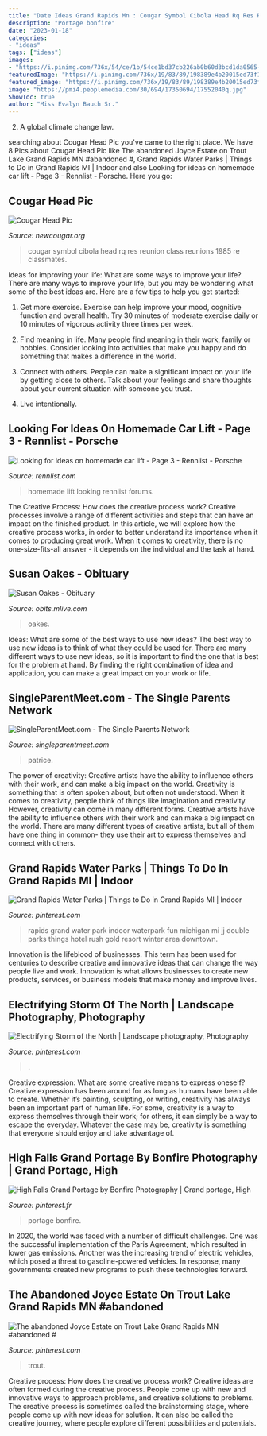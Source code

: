 ```yaml
---
title: "Date Ideas Grand Rapids Mn : Cougar Symbol Cibola Head Rq Res Reunion Class Reunions 1985 Re Classmates"
description: "Portage bonfire"
date: "2023-01-18"
categories:
- "ideas"
tags: ["ideas"]
images:
- "https://i.pinimg.com/736x/54/ce/1b/54ce1bd37cb226ab0b60d3bcd1da0565--fine-art-print-minnesota.jpg"
featuredImage: "https://i.pinimg.com/736x/19/83/89/198389e4b20015ed73f15e69c1b63fb7--photo-contest-grand-rapids-mn.jpg"
featured_image: "https://i.pinimg.com/736x/19/83/89/198389e4b20015ed73f15e69c1b63fb7--photo-contest-grand-rapids-mn.jpg"
image: "https://pmi4.peoplemedia.com/30/694/17350694/17552040q.jpg"
ShowToc: true
author: "Miss Evalyn Bauch Sr."
---
```



2. A global climate change law.

	

		
searching about Cougar Head Pic you've came to the right place. We have 8 Pics about Cougar Head Pic like The abandoned Joyce Estate on Trout Lake Grand Rapids MN #abandoned #, Grand Rapids Water Parks | Things to Do in Grand Rapids MI | Indoor and also Looking for ideas on homemade car lift - Page 3 - Rennlist - Porsche. Here you go:
		
    
## Cougar Head Pic

<img loading=lazy src="https://www.newcougar.org/forums/attachments/videos-pictures/14337d1089721766-cougar-head-pic-cougar-logo.jpg" onerror="this.onerror=null;this.src='https://tse2.mm.bing.net/th?id=OIP.-C34AzUdvgvWipRnKCvxIQHaHP&amp;pid=15.1';" alt="Cougar Head Pic">

_Source: newcougar.org_

>cougar symbol cibola head rq res reunion class reunions 1985 re classmates. 

	

Ideas for improving your life: What are some ways to improve your life?
There are many ways to improve your life, but you may be wondering what some of the best ideas are. Here are a few tips to help you get started:
1. Get more exercise. Exercise can help improve your mood, cognitive function and overall health. Try 30 minutes of moderate exercise daily or 10 minutes of vigorous activity three times per week.

2. Find meaning in life. Many people find meaning in their work, family or hobbies. Consider looking into activities that make you happy and do something that makes a difference in the world.

3. Connect with others. People can make a significant impact on your life by getting close to others. Talk about your feelings and share thoughts about your current situation with someone you trust.

4. Live intentionally.

    
## Looking For Ideas On Homemade Car Lift - Page 3 - Rennlist - Porsche

<img loading=lazy src="https://rennlist.com/forums/attachments/928-forum/690448d1356534309-looking-for-ideas-on-homemade-car-lift-image_163.jpg" onerror="this.onerror=null;this.src='https://tse1.mm.bing.net/th?id=OIP.PRRsMjuvdUUIJPvTP-0a4QHaFj&amp;pid=15.1';" alt="Looking for ideas on homemade car lift - Page 3 - Rennlist - Porsche">

_Source: rennlist.com_

>homemade lift looking rennlist forums. 

	

The Creative Process: How does the creative process work?
Creative processes involve a range of different activities and steps that can have an impact on the finished product. In this article, we will explore how the creative process works, in order to better understand its importance when it comes to producing great work.
When it comes to creativity, there is no one-size-fits-all answer - it depends on the individual and the task at hand.

    
## Susan Oakes - Obituary

<img loading=lazy src="https://cache.legacy.net/legacy/images/cobrands/grandrapids/photos/photo_20190513_WM0141008_0_20190513.jpgx?w=269&amp;h=500&amp;option=3" onerror="this.onerror=null;this.src='https://tse3.mm.bing.net/th?id=OIP.H3tJymmmNIttFYeRMOujpAAAAA&amp;pid=15.1';" alt="Susan Oakes - Obituary">

_Source: obits.mlive.com_

>oakes. 

	

Ideas: What are some of the best ways to use new ideas?
The best way to use new ideas is to think of what they could be used for. There are many different ways to use new ideas, so it is important to find the one that is best for the problem at hand. By finding the right combination of idea and application, you can make a great impact on your work or life.

    
## SingleParentMeet.com - The Single Parents Network

<img loading=lazy src="https://pmi4.peoplemedia.com/30/694/17350694/17552040q.jpg" onerror="this.onerror=null;this.src='https://tse2.mm.bing.net/th?id=OIP.ftXXsR9G4z0-7zzSoGxEHAHaHa&amp;pid=15.1';" alt="SingleParentMeet.com - The Single Parents Network">

_Source: singleparentmeet.com_

>patrice. 

	

The power of creativity: Creative artists have the ability to influence others with their work, and can make a big impact on the world.
Creativity is something that is often spoken about, but often not understood. When it comes to creativity, people think of things like imagination and creativity. However, creativity can come in many different forms. Creative artists have the ability to influence others with their work and can make a big impact on the world. There are many different types of creative artists, but all of them have one thing in common- they use their art to express themselves and connect with others.

    
## Grand Rapids Water Parks | Things To Do In Grand Rapids MI | Indoor

<img loading=lazy src="https://i.pinimg.com/originals/50/02/d6/5002d676685767083b04602931c4cad8.jpg" onerror="this.onerror=null;this.src='https://tse2.mm.bing.net/th?id=OIP.6C_tasTlzI2MDlu1E08p8wHaEV&amp;pid=15.1';" alt="Grand Rapids Water Parks | Things to Do in Grand Rapids MI | Indoor">

_Source: pinterest.com_

>rapids grand water park indoor waterpark fun michigan mi jj double parks things hotel rush gold resort winter area downtown. 

	

Innovation is the lifeblood of businesses. This term has been used for centuries to describe creative and innovative ideas that can change the way people live and work. Innovation is what allows businesses to create new products, services, or business models that make money and improve lives.

    
## Electrifying Storm Of The North | Landscape Photography, Photography

<img loading=lazy src="https://i.pinimg.com/736x/19/83/89/198389e4b20015ed73f15e69c1b63fb7--photo-contest-grand-rapids-mn.jpg" onerror="this.onerror=null;this.src='https://tse3.mm.bing.net/th?id=OIP.6heTlFZlz98vuSBcqJga2wHaFj&amp;pid=15.1';" alt="Electrifying Storm of the North | Landscape photography, Photography">

_Source: pinterest.com_

>. 

	

Creative expression: What are some creative means to express oneself?
Creative expression has been around for as long as humans have been able to create. Whether it’s painting, sculpting, or writing, creativity has always been an important part of human life. For some, creativity is a way to express themselves through their work; for others, it can simply be a way to escape the everyday. Whatever the case may be, creativity is something that everyone should enjoy and take advantage of.

    
## High Falls Grand Portage By Bonfire Photography | Grand Portage, High

<img loading=lazy src="https://i.pinimg.com/736x/54/ce/1b/54ce1bd37cb226ab0b60d3bcd1da0565--fine-art-print-minnesota.jpg" onerror="this.onerror=null;this.src='https://tse4.mm.bing.net/th?id=OIP.QDUoSLR-zVneTBh5nTIoIQHaJ4&amp;pid=15.1';" alt="High Falls Grand Portage by Bonfire Photography | Grand portage, High">

_Source: pinterest.fr_

>portage bonfire. 

	

In 2020, the world was faced with a number of difficult challenges. One was the successful implementation of the Paris Agreement, which resulted in lower gas emissions. Another was the increasing trend of electric vehicles, which posed a threat to gasoline-powered vehicles. In response, many governments created new programs to push these technologies forward. 

    
## The Abandoned Joyce Estate On Trout Lake Grand Rapids MN #abandoned #

<img loading=lazy src="https://i.pinimg.com/originals/08/8b/15/088b153decaa2efafe3b5a0f4c361fa2.jpg" onerror="this.onerror=null;this.src='https://tse1.mm.bing.net/th?id=OIP.zbIET30rUIubNSN1X0o72AHaJ4&amp;pid=15.1';" alt="The abandoned Joyce Estate on Trout Lake Grand Rapids MN #abandoned #">

_Source: pinterest.com_

>trout. 

	

Creative process: How does the creative process work?
Creative ideas are often formed during the creative process. People come up with new and innovative ways to approach problems, and creative solutions to problems. The creative process is sometimes called the brainstorming stage, where people come up with new ideas for solution. It can also be called the creative journey, where people explore different possibilities and potentials.

